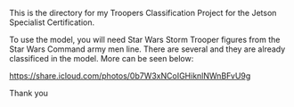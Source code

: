 This is the directory for my Troopers Classification Project for the Jetson Specialist Certification.

To use the model, you will need Star Wars Storm Trooper figures from the Star Wars Command army men line. There are several and they are already classificed in the model. More can be seen below:

https://share.icloud.com/photos/0b7W3xNCoIGHiknlNWnBFvU9g

Thank you

